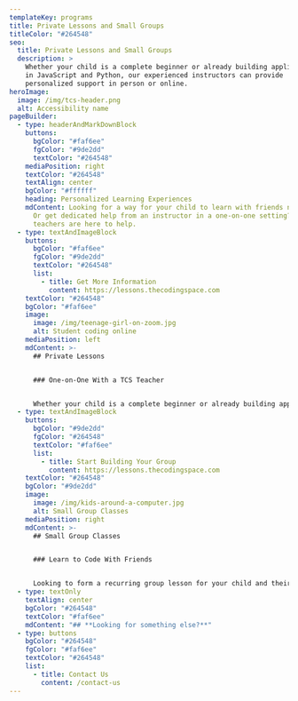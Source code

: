 ```yaml
---
templateKey: programs
title: Private Lessons and Small Groups
titleColor: "#264548"
seo:
  title: Private Lessons and Small Groups
  description: >
    Whether your child is a complete beginner or already building applications
    in JavaScript and Python, our experienced instructors can provide
    personalized support in person or online.
heroImage:
  image: /img/tcs-header.png
  alt: Accessibility name
pageBuilder:
  - type: headerAndMarkDownBlock
    buttons:
      bgColor: "#faf6ee"
      fgColor: "#9de2dd"
      textColor: "#264548"
    mediaPosition: right
    textColor: "#264548"
    textAlign: center
    bgColor: "#ffffff"
    heading: Personalized Learning Experiences
    mdContent: Looking for a way for your child to learn with friends near and far?
      Or get dedicated help from an instructor in a one-on-one setting? Our
      teachers are here to help.
  - type: textAndImageBlock
    buttons:
      bgColor: "#faf6ee"
      fgColor: "#9de2dd"
      textColor: "#264548"
      list:
        - title: Get More Information
          content: https://lessons.thecodingspace.com
    textColor: "#264548"
    bgColor: "#faf6ee"
    image:
      image: /img/teenage-girl-on-zoom.jpg
      alt: Student coding online
    mediaPosition: left
    mdContent: >-
      ## Private Lessons


      ### One-on-One With a TCS Teacher


      Whether your child is a complete beginner or already building applications in JavaScript and Python, our experienced instructors can provide personalized support in person or online.
  - type: textAndImageBlock
    buttons:
      bgColor: "#9de2dd"
      fgColor: "#264548"
      textColor: "#faf6ee"
      list:
        - title: Start Building Your Group
          content: https://lessons.thecodingspace.com
    textColor: "#264548"
    bgColor: "#9de2dd"
    image:
      image: /img/kids-around-a-computer.jpg
      alt: Small Group Classes
    mediaPosition: right
    mdContent: >-
      ## Small Group Classes


      ### Learn to Code With Friends


      Looking to form a recurring group lesson for your child and their friends? Our small group coding classes provide our signature 4:1 student-to-teacher ratio and personalized attention. Available in person and online.
  - type: textOnly
    textAlign: center
    bgColor: "#264548"
    textColor: "#faf6ee"
    mdContent: "## **Looking for something else?**"
  - type: buttons
    bgColor: "#264548"
    fgColor: "#faf6ee"
    textColor: "#264548"
    list:
      - title: Contact Us
        content: /contact-us
---
```

